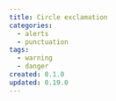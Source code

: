 ```yaml
---
title: Circle exclamation
categories:
  - alerts
  - punctuation
tags:
  - warning
  - danger
created: 0.1.0
updated: 0.19.0
---
```

